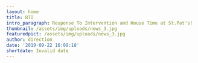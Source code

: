 ```yaml
---
layout: home
title: RTI
intro_paragraph: Response To Intervention and House Time at St.Pat's!
thumbnail: /assets/img/uploads/news_3.jpg
featuredpict: /assets/img/uploads/news_3.jpg
author: direction
date: '2019-09-22 16:09:18'
shortdate: Invalid date
---
```



